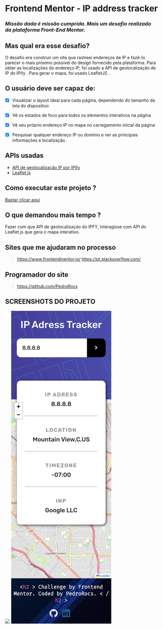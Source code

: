 # Frontend Mentor - IP address tracker

### *Missão dada é missão cumprida. Mais um desafio realizado da plataforma Front-End Mentor.*

  

## Mas qual era esse desafio?

  

<p>O desafio era construir um site que rastreei endereços de IP e fazê-lo parecer o mais próximo possível do design fornecido pela plataforma. Para obter as localizações do endereço IP, foi usado a API de geolocalização de IP do IPify . Para gerar o mapa, foi usado LeafletJS .

## O usuário deve ser capaz de:

  

 - [x] Visualizar o layout ideal para cada página, dependendo do tamanho da tela do dispositivo

 

 - [x] Vê os estados de foco para todos os elementos interativos na página

  

 - [x] Vê seu próprio endereço IP no mapa no carregamento inicial da página

  

 - [x] Pesquisar qualquer endereço IP ou domínio e ver as principais informações e localização.

  

## APIs usadas

  

 

 - <a href="https://geo.ipify.org/">API de geolocalização IP por IPify</a>
 - <a href="https://leafletjs.com/">Leaflet.js</a>



  

## Como executar este projeto ?

  

<a href="https://rastreador-de-ip.vercel.app">Bastar clicar aqui</a>

  

## O que demandou mais tempo ?

  

<p>Fazer com que API de geolocalização do IPFY, interagisse com API do Leaflet.js que gera o mapa interativo.</p>

  

## Sites que me ajudaram no processo


> https://www.frontendmentor.io/
> https://pt.stackoverflow.com/

  
  

## Programador do site

> https://github.com/PedroRocs

## SCREENSHOTS DO PROJETO
<img src="images/127.0.0.1_5500_index.html%20(1).png">
<img src="images/127.0.0.1_5500_index.html(iPhone%20SE)%20(1).png">
